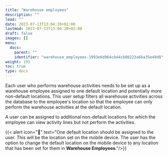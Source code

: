 ```yaml
---
title: "Warehouse employees"
description: ""
lead: ""
date: 2023-07-13T13:04:20+02:00
lastmod: 2023-07-13T13:04:20+02:00
draft: false
images: []
menu:
  docs:
    parent: ""
    identifier: "warehouse_employees-1993e6d964cb44cb80223a6ba35e49d8"
weight: 193
toc: true
type: docs
---
```


Each user who performs warehouse activities needs to be set up as a warehouse employee assigned to one default location and potentially more non-default locations. 
This user setup filters all warehouse activities across the database to the employee's location so that the employee can only perform the warehouse activities at the default location. 

A user can be assigned to additional non-default locations for which the employee can view activity lines but not perform the activities.

  {{< alert icon="📝" text="One default location should be assigned to the user. This will be the location set on the mobile device. The user has the option to change the default location on the mobile device to any location that has been set for them in <b>Warehouse Employees</b>."/>}}
